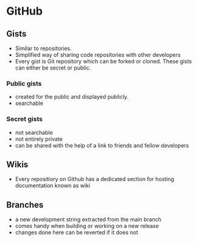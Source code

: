 # GitHub
## Gists
- Similar to repositories.
- Simplified way of sharing code repositories with other developers
- Every gist is Git repository which can be forked or cloned. These gists can either be secret or public.
### Public gists
- created for the public and displayed publicly.
- searchable
### Secret gists
- not searchable
- not entirely private
- can be shared with the help of a link to friends and fellow developers
## Wikis
- Every repositiory on Github has a dedicated section for hosting documentation known as wiki
## Branches
- a new development string extracted from the main branch
- comes handy when building or working on a new release
- changes done here can be reverted if it does not 

